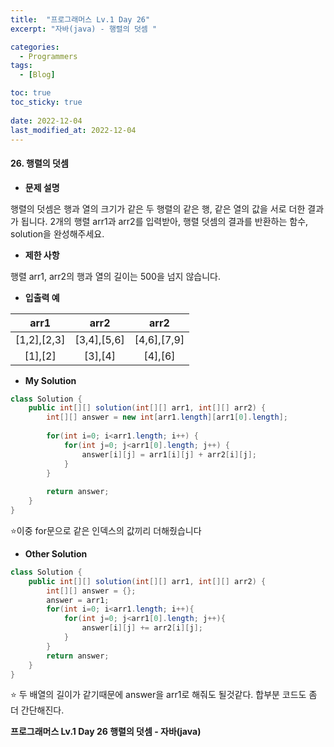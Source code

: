 ```yaml
---
title:  "프로그래머스 Lv.1 Day 26"
excerpt: "자바(java) - 행렬의 덧셈 "

categories:
  - Programmers
tags:
  - [Blog]

toc: true
toc_sticky: true
 
date: 2022-12-04
last_modified_at: 2022-12-04
---
```


#### 26. 행렬의 덧셈


- **문제 설명** 

행렬의 덧셈은 행과 열의 크기가 같은 두 행렬의 같은 행, 같은 열의 값을 서로 더한 결과가 됩니다. 2개의 행렬 arr1과 arr2를 입력받아, 행렬 덧셈의 결과를 반환하는 함수, solution을 완성해주세요.

- **제한 사항**

행렬 arr1, arr2의 행과 열의 길이는 500을 넘지 않습니다.

- **입출력 예**

|**arr1**|**arr2**|**arr2**|
|:---:|:---:|:---:|
|[1,2],[2,3]|[3,4],[5,6]|[4,6],[7,9]|
|[1],[2]|[3],[4]|[4],[6]|



- **My Solution**

```java
class Solution {
    public int[][] solution(int[][] arr1, int[][] arr2) {
        int[][] answer = new int[arr1.length][arr1[0].length];
        
        for(int i=0; i<arr1.length; i++) {
            for(int j=0; j<arr1[0].length; j++) {
                answer[i][j] = arr1[i][j] + arr2[i][j];
            }
        }
        
        return answer;
    }
}
```

⭐이중 for문으로 같은 인덱스의 값끼리 더해줬습니다

- **Other Solution**

```java
class Solution {
    public int[][] solution(int[][] arr1, int[][] arr2) {
        int[][] answer = {};
        answer = arr1;
        for(int i=0; i<arr1.length; i++){
            for(int j=0; j<arr1[0].length; j++){
                answer[i][j] += arr2[i][j];
            }
        }
        return answer;
    }
}
```

⭐ 두 배열의 길이가 같기때문에 answer을 arr1로 해줘도 될것같다. 합부분 코드도 좀 더 간단해진다.


**프로그래머스 Lv.1 Day 26 행렬의 덧셈 - 자바(java)**